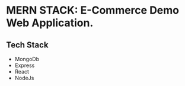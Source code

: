 # MERN STACK: E-Commerce Demo Web Application.

## Tech Stack

- MongoDb
- Express
- React
- NodeJs

